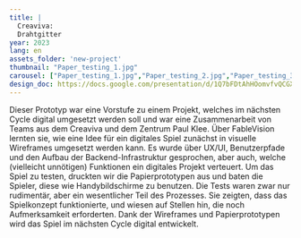 ```yaml
---
title: |
  Creaviva: 
  Drahtgitter
year: 2023
lang: en
assets_folder: 'new-project'
thumbnail: "Paper_testing_1.jpg"
carousel: ["Paper_testing_1.jpg","Paper_testing_2.jpg","Paper_testing_3.jpg","Wireframe_Web_1.jpg","Wireframe_Web_2.jpg","Wireframe_Web_3.jpg","Wireframe_Web_4.jpg"]
design_doc: https://docs.google.com/presentation/d/1Q7bFDtAhHOomvfvQCGXXdd68JcUWrVkvtMmm7KlpLgc/edit?usp=sharing)
---
```


Dieser Prototyp war eine Vorstufe zu einem Projekt, welches im nächsten Cycle digital umgesetzt werden soll und war eine Zusammenarbeit von Teams aus dem Creaviva und dem Zentrum Paul Klee. Über FableVision lernten sie, wie eine Idee für ein digitales Spiel zunächst in visuelle Wireframes umgesetzt werden kann. Es wurde über UX/UI, Benutzerpfade und den Aufbau der Backend-Infrastruktur gesprochen, aber auch, welche (vielleicht unnötigen) Funktionen ein digitales Projekt verteuert. Um das Spiel zu testen, druckten wir die Papierprototypen aus und baten die Spieler, diese wie Handybildschirme zu benutzen. Die Tests waren zwar nur rudimentär, aber ein wesentlicher Teil des Prozesses. Sie zeigten, dass das Spielkonzept funktionierte, und wiesen auf Stellen hin, die noch Aufmerksamkeit erforderten. Dank der Wireframes und Papierprototypen wird das Spiel im nächsten Cycle digital entwickelt. 

